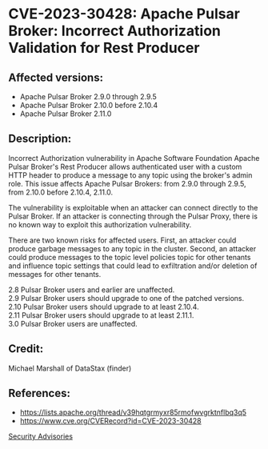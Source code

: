 # CVE-2023-30428: Apache Pulsar Broker: Incorrect Authorization Validation for Rest Producer 

## Affected versions:

- Apache Pulsar Broker 2.9.0 through 2.9.5
- Apache Pulsar Broker 2.10.0 before 2.10.4
- Apache Pulsar Broker 2.11.0

## Description:

Incorrect Authorization vulnerability in Apache Software Foundation Apache Pulsar Broker's Rest Producer allows authenticated user with a custom HTTP header to produce a message to any topic using the broker's admin role.
This issue affects Apache Pulsar Brokers: from 2.9.0 through 2.9.5, from 2.10.0 before 2.10.4, 2.11.0.

The vulnerability is exploitable when an attacker can connect directly to the Pulsar Broker. If an attacker is connecting through the Pulsar Proxy, there is no known way to exploit this authorization vulnerability.

There are two known risks for affected users. First, an attacker could produce garbage messages to any topic in the cluster. Second, an attacker could produce messages to the topic level policies topic for other tenants and influence topic settings that could lead to exfiltration and/or deletion of messages for other tenants.

2.8 Pulsar Broker users and earlier are unaffected.<br/>
2.9 Pulsar Broker users should upgrade to one of the patched versions.<br/>
2.10 Pulsar Broker users should upgrade to at least 2.10.4.<br/>
2.11 Pulsar Broker users should upgrade to at least 2.11.1.<br/>
3.0 Pulsar Broker users are unaffected.<br/>

## Credit:

Michael Marshall of DataStax (finder)

## References:

- https://lists.apache.org/thread/v39hqtgrmyxr85rmofwvgrktnflbq3q5
- https://www.cve.org/CVERecord?id=CVE-2023-30428

[Security Advisories](index.md)